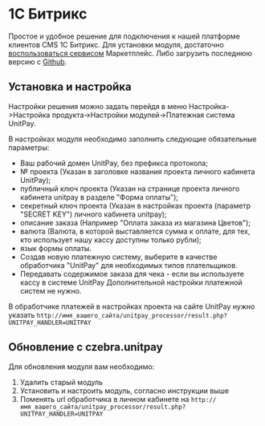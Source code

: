 # 1С Битрикс

Простое и удобное решение для подключения к нашей платформе клиентов CMS 1С Битрикс. Для установки модуля, достаточно [воспользоваться сервисом](https://marketplace.1c-bitrix.ru/solutions/unitpay.paymodule/) Маркетплейс. Либо загрузить последнюю версию с [Github](https://github.com/unitpay/bitrix-module/releases).

## Установка и настройка

Настройки решения можно задать перейдя в меню Настройка->Настройка продукта->Настройки модулей->Платежная система UnitPay.  

В настройках модуля необходимо заполнить следующие обязательные параметры: 

* Ваш рабочий домен UnitPay, без префикса протокола;
* № проекта (Указан в заголовке названия проекта личного кабинета UnitPay); 
* публичный ключ проекта (Указан на странице проекта личного кабинета unitpay в разделе "Форма оплаты"); 
* секретный ключ проекта (Указан в настройках проекта (параметр "SECRET KEY") личного кабинета unitpay); 
* описание заказа (Например "Оплата заказа из магазина Цветов"); 
* валюта (Валюта, в которой выставляется сумма к оплате, для тех, кто использует нашу кассу доступны только рубли); 
* язык формы оплаты. 
* Создав новую платежную систему, выберите в качестве обработчика "UnitPay" для необходимых типов плательщиков.
* Передавать содержимое заказа для чека - если вы используете кассу в системе UnitPay
Дополнительной настройки платежной систем не нужно. 

В обработчике платежей в настройках проекта на сайте UnitPay нужно указать `http://имя_вашего_сайта/unitpay_processor/result.php?UNITPAY_HANDLER=UNITPAY`

## Обновление с czebra.unitpay

Для обновления модуля вам необходимо:

1. Удалить старый модуль
2. Установить и настроить модуль, согласно инструкции выше
3. Поменять url обработчика в личном кабинете на `http://имя_вашего_сайта/unitpay_processor/result.php?UNITPAY_HANDLER=UNITPAY`
